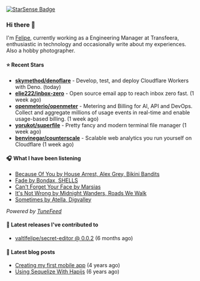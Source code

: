 <a href="https://starsense.app/developer-types" target="_blank"><img src="https://starsense.app/api/badge/?user=valtlfelipe" alt="StarSense Badge"></a>

### Hi there 👋

I'm [Felipe](https://felipevm.com), currently working as a Engineering Manager at Transfeera, enthusiastic in technology and occasionally write about my experiences. Also a hobby photographer.

#### ⭐ Recent Stars
- **[skymethod/denoflare](https://github.com/skymethod/denoflare)** - Develop, test, and deploy Cloudflare Workers with Deno. (today)
- **[elie222/inbox-zero](https://github.com/elie222/inbox-zero)** - Open source email app to reach inbox zero fast. (1 week ago)
- **[openmeterio/openmeter](https://github.com/openmeterio/openmeter)** - Metering and Billing for AI, API and DevOps. Collect and aggregate millions of usage events in real-time and enable usage-based billing. (1 week ago)
- **[yorukot/superfile](https://github.com/yorukot/superfile)** - Pretty fancy and modern terminal file manager (1 week ago)
- **[benvinegar/counterscale](https://github.com/benvinegar/counterscale)** - Scalable web analytics you run yourself on Cloudflare (1 week ago)

#### 🎧 What I have been listening
- [Because Of You by House Arrest, Alex Grey, Bikini Bandits](https://open.spotify.com/track/4B1aqIZbCTtEvM0hGzv9EG)
- [Fade by Bondax, SHELLS](https://open.spotify.com/track/1ZjuYhAlovk0Tt4oqRbeDv)
- [Can&#39;t Forget Your Face by Marsias](https://open.spotify.com/track/1RpKULVooOuEzgpver8hof)
- [It&#39;s Not Wrong by Midnight Wanders, Roads We Walk](https://open.spotify.com/track/1T2hHzjccRvDiH8eytiQY4)
- [Sometimes by Atella, Digvalley](https://open.spotify.com/track/7kyIwX2twjSvRnrjpDQARD)

_Powered by [TuneFeed](https://tunefeed.app?ref=valtlfelipe-gh-profile)_ 

#### 🚀 Latest releases I've contributed to


- [valtlfelipe/secret-editor @ 0.0.2](https://github.com/valtlfelipe/secret-editor/releases/tag/0.0.2) (6 months ago)

#### 📄 Latest blog posts
- [Creating my first mobile app](https://felipevm.com/posts/creating-my-first-mobile-app/) (4 years ago)
- [Using Sequelize With Hapijs](https://felipevm.com/posts/using-sequelize-with-hapijs/) (6 years ago)
